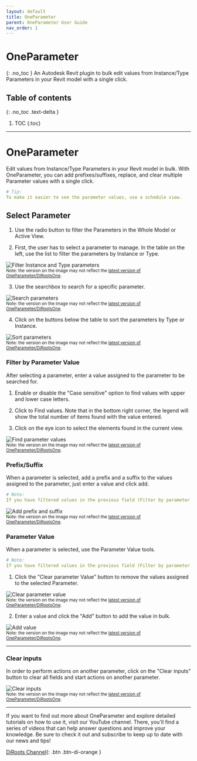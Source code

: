 ```yaml
---
layout: default
title: OneParameter
parent: OneParameter User Guide
nav_order: 1
---
```


# OneParameter
{: .no_toc }
An Autodesk Revit plugin to bulk edit values from Instance/Type Parameters in your Revit model with a single click.
## Table of contents
{: .no_toc .text-delta }

1. TOC
{:toc}

---

# OneParameter

Edit values from Instance/Type Parameters in your Revit model in bulk. With OneParameter, you can add prefixes/suffixes, replace, and clear multiple Parameter values with a single click.

```yaml
# Tip:  
To make it easier to see the parameter values, use a schedule view.
```

## Select Parameter

1. Use the radio button to filter the Parameters in the Whole Model or Active View.

2. First, the user has to select a parameter to manage. In the table on the left, use the list to filter the parameters by Instance or Type.

![Filter Instance and Type parameters](../../../assets\images\OneParameter\OP-FilterInstanceType.gif)  
<sub>Note: the version on the image may not reflect the [latest version of OneParameter/DiRootsOne](https://diroots.com/revit-plugins/dirootsone/).</sub>

3. Use the searchbox to search for a specific parameter.

![Search parameters](../../../assets\images\OneParameter\OP-Search.gif)  
<sub>Note: the version on the image may not reflect the [latest version of OneParameter/DiRootsOne](https://diroots.com/revit-plugins/dirootsone/).</sub>

4. Click on the buttons below the table to sort the parameters by Type or Instance.

![Sort parameters](../../../assets\images\OneParameter\OP-Sort.gif)  
<sub>Note: the version on the image may not reflect the [latest version of OneParameter/DiRootsOne](https://diroots.com/revit-plugins/dirootsone/).</sub>

### Filter by Parameter Value

After selecting a parameter, enter a value assigned to the parameter to be searched for.

1. Enable or disable the "Case sensitive" option to find values with upper and lower case letters. 

2. Click to Find values. Note that in the bottom right corner, the legend will show the total number of items found with the value entered.

3. Click on the eye icon to select the elements found in the current view.

![Find parameter values](../../../assets\images\OneParameter\OP-FilterValue.gif)  
<sub>Note: the version on the image may not reflect the [latest version of OneParameter/DiRootsOne](https://diroots.com/revit-plugins/dirootsone/).</sub>

### Prefix/Suffix

When a parameter is selected, add a prefix and a suffix to the values assigned to the parameter, just enter a value and click add.

```yaml
# Note:  
If you have filtered values in the previous field (Filter by parameter value), the prefix and suffix added will only be assigned to the filtered values. If there is no filtered parameter, the suffix and prefix will be added to all the values of the selected parameter.
```

![Add prefix and suffix](../../../assets\images\OneParameter\OP-PrefixSuffix.gif)  
<sub>Note: the version on the image may not reflect the [latest version of OneParameter/DiRootsOne](https://diroots.com/revit-plugins/dirootsone/).</sub>

### Parameter Value

When a parameter is selected, use the Parameter Value tools.

```yaml
# Note:  
If you have filtered values in the previous field (Filter by parameter value), the actions in the Parameter Value section will only be assigned to the filtered values. If there is no filtered parameter, the actions in the Parameter Value section will be applied to all values of the selected parameter.
```

1. Click the "Clear parameter Value" button to remove the values assigned to the selected Parameter.

![Clear parameter value](../../../assets\images\OneParameter\OP-ClearValue.gif)  
<sub>Note: the version on the image may not reflect the [latest version of OneParameter/DiRootsOne](https://diroots.com/revit-plugins/dirootsone/).</sub>

2. Enter a value and click the "Add" button to add the value in bulk.

![Add value](../../../assets\images\OneParameter\OP-Add.gif)  
<sub>Note: the version on the image may not reflect the [latest version of OneParameter/DiRootsOne](https://diroots.com/revit-plugins/dirootsone/).</sub>

---

### Clear inputs

In order to perform actions on another parameter, click on the "Clear inputs" button to clear all fields and start actions on another parameter.

![Clear inputs](../../../assets\images\OneParameter\OP-ClearInput.gif)  
<sub>Note: the version on the image may not reflect the [latest version of OneParameter/DiRootsOne](https://diroots.com/revit-plugins/dirootsone/).</sub>

---

If you want to find out more about OneParameter and explore detailed tutorials on how to use it, visit our YouTube channel. There, you'll find a series of videos that can help answer questions and improve your knowledge. Be sure to check it out and subscribe to keep up to date with our news and tips!

[DiRoots Channel](https://www.youtube.com/@DiRootsNews){: .btn .btn-di-orange }
